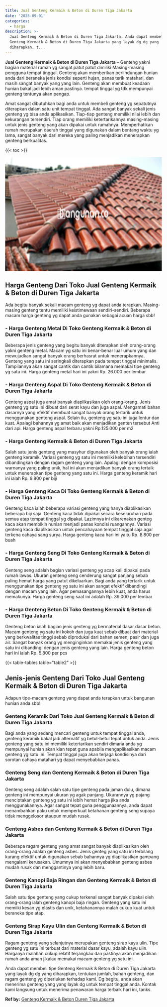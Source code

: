 ```yaml
---
title: Jual Genteng Kermaik & Beton di Duren Tiga Jakarta
date: '2025-09-01'
categories:
  - harga
description: >-
  Jual Genteng Kermaik & Beton di Duren Tiga Jakarta. Anda dapat membeli tipe
  Genteng Kermaik & Beton di Duren Tiga Jakarta yang layak dg dg yang
  diharapkan, t...
---
```


**Jual Genteng Kermaik & Beton di Duren Tiga Jakarta** – Genteng yakni bagian material rumah yg sangat patut patut dimiliki Masing-masing pengguna tempat tinggal. Genteng akan memberikan perlindungan hunian anda dari beraneka jenis kondisi seperti hujan, panas terik matahari, dan masih sangat banyak yang yang lain. Genteng akan membuat keadaan hunian bakal jadi lebih aman pastinya. tempat tinggal yg tdk mempunyai genteng tentunya akan pengap.

Amat sangat dibutuhkan bagi anda untuk membeli genteng yg sepatutnya diterapkan dalam satu unit tempat tinggal. Ada sangat banyak sekali jenis genteng yg bisa anda aplikasikan. Tiap-tiap genteng memiliki nilai lebih dan kekurangan tersendiri. Tiap orang memiliki ketertarikannya masing-masing untuk jenis genteng yang akan dipakai untuk rumahnya. Memperhatikan rumah merupakan daerah tinggal yang digunakan dalam bentang waktu yg lama, sangat banyak dari mereka yang paling menjadikan menerapkan genteng berkualitas.

{{< toc >}}

![Jual Genteng Kermaik & Beton di Duren Tiga Jakarta](/images/genteng-minimalis-murah01.png)

## Harga Genteng Dari Toko Jual Genteng Kermaik & Beton di Duren Tiga Jakarta

Ada begitu banyak sekali macam genteng yg dapat anda terapkan. Masing-masing genteng tentu memiliki keistimewaan sendiri-sendiri. Beberapa macam harga genteng yg dapat anda gunakan sebagai acuan harga sbb!

### \- Harga Genteng Metal Di Toko Genteng Kermaik & Beton di Duren Tiga Jakarta

Beberapa jenis genteng yang begitu banyak diterapkan oleh orang-orang yakni genteng metal. Macam yg satu ini benar-benar luar umum yang dan mewujudkan sangat banyak orang berhasrat untuk menerapkannya. Genteng yang satu ini seringkali diterapkan pada tempat tinggal minimalis. Tampilannya akan sangat cantik dan cantik bilamana memakai tipe genteng yg satu ini. Harga genteng metal hari ini yakni Rp. 26.000 per lembar

### \- Harga Genteng Aspal Di Toko Genteng Kermaik & Beton di Duren Tiga Jakarta

Genteng aspal juga amat banyak diaplikasikan oleh orang-orang. Jenis genteng yg satu ini dibuat dari serat kayu dan juga aspal. Mengamati bahan dasarnya yang efektif membuat sangat banyak orang tertarik untuk menggunakan genteng aspal. Selain itu, genteng yg satu ini juga lentur dan kuat. Apalagi bahannya yg amat baik akan menjadikan genten tersebut Anti dari api. Harga genteng aspal terbaru yakni Rp.125.000 per m2

### \- Harga Genteng Kermaik & Beton di Duren Tiga Jakarta

Salah satu jenis genteng yang masyhur digunakan oleh banyak orang ialah genteng keramik. Variasi genteng yg satu ini memiliki kelebihan tersendiri dibandingkan dengan ragam genteng yang lain. Apalagi dengan komposisi warnanya yang paling unik, hal ini akan menjadikan banyak orang tertaik untuk menerapkan tipe genteng yang satu ini. Harga genteng keramik hari ini ialah Rp. 9.800 per biji

### \- Harga Genteng Kaca Di Toko Genteng Kermaik & Beton di Duren Tiga Jakarta

Genteng kaca ialah beberapa variasi genteng yang hanya diaplikasikan beberapa biji saja. Genteng kaca tidak dipakai secara keseluruhan pada semua atap tempat tinggal yg dipakai. Lazimnya ini dikarenakan genteg kaca akan membikin hunian menjadi panas kondisi ruangannya. Variasi genteng kaca diaplikasikan untuk pencahayaan tempat tinggal saja agar terkena cahaya sang surya. Harga genteng kaca hari ini yaitu Rp. 8.800 per buah

### \- Harga Genteng Seng Di Toko Genteng Kermaik & Beton di Duren Tiga Jakarta

Genteng seng adalah bagian variasi genteng yg acap kali dipakai pada rumah lawas. Ukuran genteng seng cenderung sangat panjang sebab paling hemat harga yang patut dikeluarkan. Bagi anda yang tertarik untuk menggunakan tipe genteng yg satu ini akan sangat efektif dibandingi dengan macam yang lain. Agar pemasangannya lebih kuat, anda harus memakunya. Harga genteng seng saat ini adalah Rp. 39.000 per lembar

### \- Harga Genteng Beton Di Toko Genteng Kermaik & Beton di Duren Tiga Jakarta

Genteng beton ialah bagian jenis genteng yg bermaterial dasar dasar beton. Macam genteng yg satu ini kokoh dan juga kuat sebab dibuat dari material yang berkwalitas tinggi sebab diproduksi dari bahan semen, pasir dan juga air. Sangat banyak orang yg menginginkan memakai jenis genteng yang satu ini dibandingi dengan jenis genteng yang lain. Harga genteng beton hari ini ialah Rp. 5.800 per pcs

{{< table-tables table="table2" >}}

## Jenis-jenis Genteng Dari Toko Jual Genteng Kermaik & Beton di Duren Tiga Jakarta

Adapun tipe-macam genteng yang dapat anda terapkan untuk bangunan hunian anda sbb!

### Genteng Keramik Dari Toko Jual Genteng Kermaik & Beton di Duren Tiga Jakarta

Bagi anda yang sedang mencari genteng untuk tempat tinggal anda, genteng keramik bakal jadi alternatif yg betul-betul tepat untuk anda. Jenis genteng yang satu ini memiliki ketertarikan sendiri dimana anda yg mempunyai hunian akan kian tepat guna apabila mengaplikasikan macam genteng yg satu ini. Tempat tinggal juga akan terjaga kondisinya dari sorotan cahaya matahari yg dapat menyebabkan panas.

### Genteng Seng dan Genteng Kermaik & Beton di Duren Tiga Jakarta

Genteng seng adalah salah satu tipe genteng pada jaman dulu, dimana genteng ini mempunyai ukuran yg agak panjang. Ukurannya yg pajang menciptakan genteng yg satu ini lebih hemat harga jika anda menggunakannya. Agar sangat tepat guna penggunaannya, anda dapat menambahkan paku untuk memperkuat ketahanan genteng seng supaya tidak menggelosor ataupun mudah rusak.

### Genteng Asbes dan Genteng Kermaik & Beton di Duren Tiga Jakarta

Beberapa ragam genteng yang amat sangat banyak diaplikasikan oleh orang-orang adalah genteng asbes. Jenis genteg yang satu ini terbilang kurang efektif untuk digunakan sebab bahannya yg diaplikasikan gampang mengalami kerusakan. Umumnya ini akan menyebabkan genteng asbes mudah rusak dan menggantinya yang lebih baru.

### Genteng Kanopi Baja Ringan dan Genteng Kermaik & Beton di Duren Tiga Jakarta

Salah satu tipe genteng yang cukup terkenal sangat banyak dipakai oleh orang-orang ialah genteng kanopi baja ringan. Genteng yang satu ini memiiki kesan yg elastis dan unik, ketahanannya malah cukup kuat untuk beraneka tipe atap.

### Genteng Sirap Kayu Ulin dan Genteng Kermaik & Beton di Duren Tiga Jakarta

Ragam genteng yang selanjutnya merupakan genteng sirap kayu ulin. Tipe genteng yg satu ini terbuat dari material dasar kayu, adalah kayu ulin. Harganya malahan cukup relatif terjangkau dan pastinya akan menjadikan rumah anda aman jikalau memakai macam genteng yg satu ini.

Anda dapat membeli tipe Genteng Kermaik & Beton di Duren Tiga Jakarta yang layak dg dg yang diharapkan, tentukan jumlah, bahan genteng, dan ragam genteng yg diperlukan terhadap kami. Dg begitu, anda akan menerima genteng yang yang layak dg untuk tempat tinggal anda. Kontak kami langsung untuk menerima penawaran harga terbaik hari ini, tanks.

**Ref by:**  [Genteng Kermaik & Beton  Duren Tiga Jakarta](https://id.wikipedia.org/wiki/Genteng)

